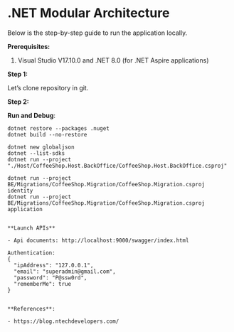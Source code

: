 # .NET Modular Architecture

Below is the step-by-step guide to run the application locally.

**Prerequisites:**

1. Visual Studio V17.10.0 and .NET 8.0 (for .NET Aspire applications)

**Step 1:**

Let’s clone repository in git.

**Step 2:**


**Run and Debug**:

```
dotnet restore --packages .nuget
dotnet build --no-restore

dotnet new globaljson
dotnet --list-sdks
dotnet run --project "./Host/CoffeeShop.Host.BackOffice/CoffeeShop.Host.BackOffice.csproj"

dotnet run --project BE/Migrations/CoffeeShop.Migration/CoffeeShop.Migration.csproj identity
dotnet run --project BE/Migrations/CoffeeShop.Migration/CoffeeShop.Migration.csproj application
```

```

**Launch APIs**

- Api documents: http://localhost:9000/swagger/index.html

```

```
Authentication:
{
  "ipAddress": "127.0.0.1",
  "email": "superadmin@gmail.com",
  "password": "P@ssw0rd",
  "rememberMe": true
}
```
```

**References**:

- https://blog.ntechdevelopers.com/
